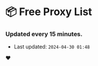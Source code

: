 # :package: Free Proxy List
### Updated every 15 minutes.

- Last updated: `2024-04-30 01:48`

:heart:
